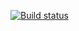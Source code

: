 [![Build status](https://ci.appveyor.com/api/projects/status/ckn8bp02q4o6s671?svg=true)](https://ci.appveyor.com/project/OlgaKireenko/page-object)
